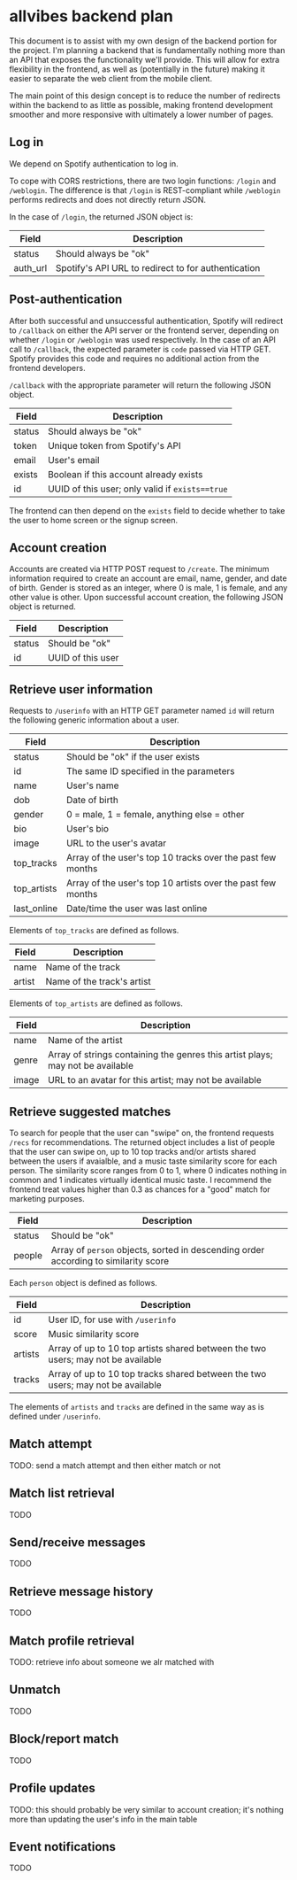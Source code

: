 # allvibes backend plan
This document is to assist with my own design of the backend portion for the project. I'm planning a backend that is fundamentally nothing more than an API that exposes the functionality we'll provide. This will allow for extra flexibility in the frontend, as well as (potentially in the future) making it easier to separate the web client from the mobile client.

The main point of this design concept is to reduce the number of redirects within the backend to as little as possible, making frontend development smoother and more responsive with ultimately a lower number of pages.

## Log in
We depend on Spotify authentication to log in.

To cope with CORS restrictions, there are two login functions: `/login` and `/weblogin`. The difference is that `/login` is REST-compliant while `/weblogin` performs redirects and does not directly return JSON.

In the case of `/login`, the returned JSON object is:

| Field | Description |
| ----- | ----------- |
| status | Should always be "ok" |
| auth_url | Spotify's API URL to redirect to for authentication |

## Post-authentication

After both successful and unsuccessful authentication, Spotify will redirect to `/callback` on either the API server or the frontend server, depending on whether `/login` or `/weblogin` was used respectively. In the case of an API call to `/callback`, the expected parameter is `code` passed via HTTP GET. Spotify provides this code and requires no additional action from the frontend developers. 

`/callback` with the appropriate parameter will return the following JSON object.

| Field | Description |
| ----- | ----------- |
| status | Should always be "ok" |
| token | Unique token from Spotify's API |
| email | User's email |
| exists | Boolean if this account already exists |
| id | UUID of this user; only valid if `exists==true` |

The frontend can then depend on the `exists` field to decide whether to take the user to home screen or the signup screen.

## Account creation
Accounts are created via HTTP POST request to `/create`. The minimum information required to create an account are email, name, gender, and date of birth. Gender is stored as an integer, where 0 is male, 1 is female, and any other value is other. Upon successful account creation, the following JSON object is returned.

| Field | Description |
| ----- | ----------- |
| status | Should be "ok" |
| id | UUID of this user |

## Retrieve user information
Requests to `/userinfo` with an HTTP GET parameter named `id` will return the following generic information about a user.

| Field | Description |
| ----- | ----------- |
| status | Should be "ok" if the user exists |
| id | The same ID specified in the parameters |
| name | User's name |
| dob | Date of birth |
| gender | 0 = male, 1 = female, anything else = other |
| bio | User's bio |
| image | URL to the user's avatar |
| top_tracks | Array of the user's top 10 tracks over the past few months |
| top_artists | Array of the user's top 10 artists over the past few months |
| last_online | Date/time the user was last online |

Elements of `top_tracks` are defined as follows.

| Field | Description |
| ----- | ----------- |
| name | Name of the track |
| artist | Name of the track's artist |

Elements of `top_artists` are defined as follows.

| Field | Description |
| ----- | ----------- |
| name | Name of the artist |
| genre | Array of strings containing the genres this artist plays; may not be available |
| image | URL to an avatar for this artist; may not be available |

## Retrieve suggested matches
To search for people that the user can "swipe" on, the frontend requests `/recs` for recommendations. The returned object includes a list of people that the user can swipe on, up to 10 top tracks and/or artists shared between the users if avaialble, and a music taste similarity score for each person. The similarity score ranges from 0 to 1, where 0 indicates nothing in common and 1 indicates virtually identical music taste. I recommend the frontend treat values higher than 0.3 as chances for a "good" match for marketing purposes.

| Field | Description |
| ----- | ----------- |
| status | Should be "ok" |
| people | Array of `person` objects, sorted in descending order according to similarity score |

Each `person` object is defined as follows.

| Field | Description |
| ----- | ----------- |
| id | User ID, for use with `/userinfo` |
| score | Music similarity score |
| artists | Array of up to 10 top artists shared between the two users; may not be available |
| tracks | Array of up to 10 top tracks shared between the two users; may not be available |

The elements of `artists` and `tracks` are defined in the same way as is defined under `/userinfo`.

## Match attempt
TODO: send a match attempt and then either match or not

## Match list retrieval
TODO

## Send/receive messages
TODO

## Retrieve message history
TODO

## Match profile retrieval
TODO: retrieve info about someone we alr matched with

## Unmatch
TODO

## Block/report match
TODO

## Profile updates
TODO: this should probably be very similar to account creation; it's nothing more than updating the user's info in the main table

## Event notifications
TODO
